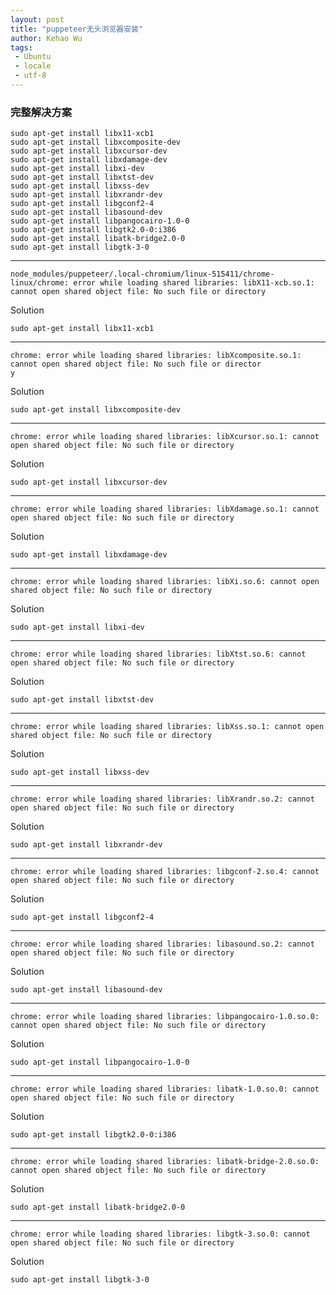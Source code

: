 ```yaml
---
layout: post
title: "puppeteer无头浏览器安装"
author: Kehao Wu
tags:
 - Ubuntu
 - locale
 - utf-8
---
```




### 完整解决方案

```
sudo apt-get install libx11-xcb1
sudo apt-get install libxcomposite-dev
sudo apt-get install libxcursor-dev
sudo apt-get install libxdamage-dev
sudo apt-get install libxi-dev
sudo apt-get install libxtst-dev
sudo apt-get install libxss-dev
sudo apt-get install libxrandr-dev
sudo apt-get install libgconf2-4
sudo apt-get install libasound-dev
sudo apt-get install libpangocairo-1.0-0
sudo apt-get install libgtk2.0-0:i386
sudo apt-get install libatk-bridge2.0-0
sudo apt-get install libgtk-3-0
```

---

```
node_modules/puppeteer/.local-chromium/linux-515411/chrome-linux/chrome: error while loading shared libraries: libX11-xcb.so.1: cannot open shared object file: No such file or directory
```

Solution

```
sudo apt-get install libx11-xcb1
```

---

```
chrome: error while loading shared libraries: libXcomposite.so.1: cannot open shared object file: No such file or director
y

```
Solution

```
sudo apt-get install libxcomposite-dev
```

---

```
chrome: error while loading shared libraries: libXcursor.so.1: cannot open shared object file: No such file or directory
```

Solution

```
sudo apt-get install libxcursor-dev
```

---

```
chrome: error while loading shared libraries: libXdamage.so.1: cannot open shared object file: No such file or directory
```

Solution

```
sudo apt-get install libxdamage-dev
```

---

```
chrome: error while loading shared libraries: libXi.so.6: cannot open shared object file: No such file or directory
```

Solution

```
sudo apt-get install libxi-dev
```

---

```
chrome: error while loading shared libraries: libXtst.so.6: cannot open shared object file: No such file or directory
```

Solution

```
sudo apt-get install libxtst-dev
```

---

```
chrome: error while loading shared libraries: libXss.so.1: cannot open shared object file: No such file or directory
```

Solution

```
sudo apt-get install libxss-dev
```

---

```
chrome: error while loading shared libraries: libXrandr.so.2: cannot open shared object file: No such file or directory
```

Solution

```
sudo apt-get install libxrandr-dev
```

---

```
chrome: error while loading shared libraries: libgconf-2.so.4: cannot open shared object file: No such file or directory
```

Solution

```
sudo apt-get install libgconf2-4
```

---

```
chrome: error while loading shared libraries: libasound.so.2: cannot open shared object file: No such file or directory
```

Solution

```
sudo apt-get install libasound-dev
```

---

```
chrome: error while loading shared libraries: libpangocairo-1.0.so.0: cannot open shared object file: No such file or directory
```

Solution

```
sudo apt-get install libpangocairo-1.0-0
```

---

```
chrome: error while loading shared libraries: libatk-1.0.so.0: cannot open shared object file: No such file or directory
```

Solution 

```
sudo apt-get install libgtk2.0-0:i386
```

---

```
chrome: error while loading shared libraries: libatk-bridge-2.0.so.0: cannot open shared object file: No such file or directory
```

Solution

```
sudo apt-get install libatk-bridge2.0-0
```

---

```
chrome: error while loading shared libraries: libgtk-3.so.0: cannot open shared object file: No such file or directory
```

Solution

```
sudo apt-get install libgtk-3-0
```

